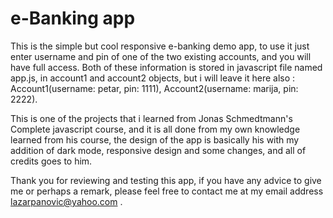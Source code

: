 # e-Banking app

This is the simple but cool responsive e-banking demo app, to use it just enter username and pin of one of the two existing accounts, and you will have full access. Both of these information is stored in javascript file named app.js, in account1 and account2 objects, but i will leave it here also : Account1(username: petar, pin: 1111), Account2(username: marija, pin: 2222).

This is one of the projects that i learned from Jonas Schmedtmann's Complete javascript course, and it is all done from my own knowledge learned from his course, the design of the app is basically his with my addition of dark mode, responsive design and some changes, and all of credits goes to him.

Thank you for reviewing and testing this app, if you have any advice to give me or perhaps a remark, please feel free to contact me at my email address lazarpanovic@yahoo.com .